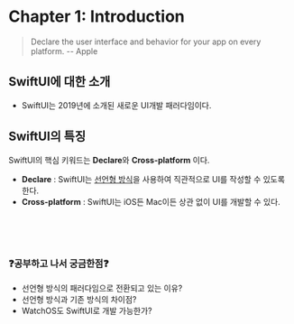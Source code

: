 # Chapter 1: Introduction

> Declare the user interface and behavior for your app on every platform.
> -- Apple


## SwiftUI에 대한 소개
* SwiftUI는 2019년에 소개된 새로운 UI개발 패러다임이다.

## SwiftUI의 특징
SwiftUI의 핵심 키워드는 **Declare**와 **Cross-platform** 이다.
* **Declare** :  SwiftUI는 [선언형 방식]()을 사용하여 직관적으로 UI를 작성할 수 있도록 한다.
* **Cross-platform** :  SwiftUI는 iOS든 Mac이든 상관 없이 UI를 개발할 수 있다.

<BR>
<BR>
<BR>

### ❓공부하고 나서 궁금한점❓
* 선언형 방식의 패러다임으로 전환되고 있는 이유?
* 선언형 방식과 기존 방식의 차이점?
* WatchOS도 SwiftUI로 개발 가능한가?
